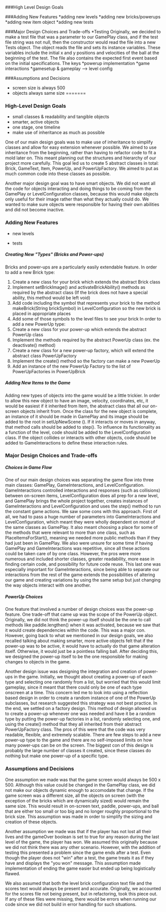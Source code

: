 ###High Level Design Goals

###Adding New Features
*adding new levels
*adding new bricks/powerups
*adding new item object
*adding new tests

###Major Design Choices and Trade-offs
*Testing
Originally, we decided to make a test file that was a parameter to our GamePlay class, and if the test file string was 
not null, then the constructor would read the file into a new Tests object. The object reads the file and sets its instance
variables. These variables include the initial x and y positions and velocities of the ball at the beginning of the test.
The file also contains the expected first event based on the initial specifications. The keys 
*powerup implementation
*game interactions
*gamesetup & gameplay --> level config

###Assumptions and Decisions
* screen size is always 500
* objects always same size
=======
### High-Level Design Goals
- small classes & readability and tangible objects
- smarter, active objects
- one stage, one timeline
- make use of inheritance as much as possible 





One of our main design goals was to make use of inheritance to simplify classes and allow for easy extension whenever
possible. We aimed to use inheritance from the beginning, rather than having to refactor code to fit a mold later on.
This meant planning out the structures and hierarchy of our project more carefully. This goal led us to create
5 abstract classes in total: Brick, GameText, Item, PowerUp, and PowerUpFactory. We aimed to put as much common code 
into these classes as possible.

Another major design goal was to have smart objects. We did not want all the code for objects interacting and 
doing things to be coming from the GamePlay or LevelConfiguration classes, because this would make objects only useful
for their image rather than what they actually could do. We wanted to make sure objects were responsible for 
having their own abilities and did not become inactive.  

### Adding New Features 
- new levels

- tests

##### Creating New "Types" (Bricks and Power-ups)
Bricks and power-ups are a particularly easily extendable feature. In order to add a new Brick type:
1. Create a new class for your brick which extends the abstract Brick class
2. Implement setBrickImage() and activateBrickAbility() methods as required by the abstract 
class (If the brick does not have a special ability, this method would be left void)
3. Add code including the symbol that represents your brick to the method makeBrick(String brickSymbol) in 
LevelConfiguration so the new brick is placed in appropriate places
4. Add some of those symbols to the level files to see your brick
In order to add a new PowerUp type: 
1. Create a new class for your power-up which extends the abstract PowerUp class
2. Implement the methods required by the abstract PowerUp class (ex. the deactivate() method)
3. Create a new class for a new power-up factory, which will extend the abstract class PowerUpFactory
4. Implement the create() method so the factory can make a new PowerUp
5. Add an instance of the new PowerUp Factory to the list of PowerUpFactories in PowerUpBrick

##### Adding New Items to the Game
Adding new types of objects into the game would be a little trickier. In order to allow this new object to have an 
image, velocity, coordinates, etc, it would be easiest if it inherited from Item, the abstract class that 
all our on-screen objects inherit from. Once the class for the new object is complete, an instance of it should be made
in GamePlay and its image should be added to the root in setUpNewScene (). If it interacts or moves in anyway, that
method calls should be added to step(). To influence its functionality as a function of the level, code should be added
to the LevelConfiguration class. If the object collides or interacts with other objects, code should be added to 
GameInteractions to define these interaction rules.


### Major Design Choices and Trade-offs

##### Choices in Game Flow

One of our main design choices was separating the game flow into three main classes: GamePlay, GameInteractions, and 
LevelConfiguration. GameInteractions controlled interactions and responses (such as collisions) between on-screen 
items, LevelConfiguration does all prep for a new level, and GamePlay brings the whole project together, creates 
instances of GameInteractions and LevelConfiguration and uses the step() method to run the constant game actions. 
We saw some cons with this approach. First of all, we had to pass a huge number of parameters 
into GameInteractions and LevelConfiguration, which meant they were wholly dependent on most of the same classes as 
GamePlay. It also meant choosing a place for some of the methods that were relevant to more than one class, such 
as PlaceItemsForStart(), meaning we needed more public methods than if they had just been in GamePlay. We also were
unsure for some time if having GamePlay and GameInteractions was repetitive, since all these actions could be taken
care of by one class. However, the pros were more numerous and included shorter classes, greater readability, more
ease in finding certain code, and possibility for future code reuse. This last one was especially important for 
GameInteractions, since being able to separate our interactions from the rest of the game extends the possibilities of
 altering our game and creating variations by using the same setup but just changing the way objects interact 
 with one another. 


##### PowerUp Choices

One feature that involved a number of design choices was the power-up feature. One trade-off that came up was the scope 
of the PowerUp object. Originally, we did not think the power-up itself should be the one to call methods 
like paddle.lengthen() when it was activated, because we saw that it would create dependencies within the code. This was
a major con. However, going back to what we mentioned in our design goals, we also recalled talking about making 
smarter, more active objects felt that if the power-up was to be active, it would have to actually do that game 
alteration itself. Otherwise, it would just be a pointless falling ball. After deciding this, we designed the power-up 
itself to be the one responsible for making changes to objects in the game. 

Another design issue was designing the integration and creation of power-ups in the game. Initially, we thought about 
creating a power-up of each type and selecting one randomly from a list, but worried that this would limit gameplay, 
since it meant that 
there could only be one of each type onscreen at a time. This concern led me to look into using a reflection based design 
in order to create a random instance of one of the PowerUp 
subclasses, but research suggested this strategy was not best practice. In the end, we settled on a factory design.
This method of design allowed us 
to create a power-up whenever one was needed and have it be a random type by putting the power-up factories in a list, 
randomly selecting one, and using the create() method that they all inherited from their abstract PowerUpFactory class.
The pros of this were that the code was very readable, flexible, and extremely scalable. There are few steps to add
a new power-up type to the game and there are no self-imposed limits on how many power-ups can be on the screen. The
biggest con of this design is probably the large number of classes it created, since these classes do nothing but make
one power-up of a specific type.




### Assumptions and Decisions
One assumption we made was that the game screen would always be 500 x 500. Although this value could be changed in the 
GamePlay class, we did not make our objects dynamic enough to accomodate that change. If the game screen was a different
size, all the objects on screen (with the exception of the bricks which are dynamically sized) would remain the same
size. This would result in on-screen text, paddle, power-ups, and ball that are either too small or too big and no 
longer roughly proportional to the brick size. This assumption was made in order to simplify the sizing and creation
of these objects. 

Another assumption we made was that if the player has not lost all their lives and the gameOver boolean is set to true
for any reason during the last level of the game, the player has won. We assumed this originally because we did not 
think there was any other scenario. However, with the addition of testing this presented a problem since the game
ends after a test. Even though the player does not "win" after a test, the game treats it as if they have and displays
the "you won" message. This assumption made implementation of ending the game easier but ended up being logistically 
flawed.

We also assumed that both the level brick configuration text file and the scores text would always be present and 
accurate. Originally, we accounted for the scores file not being present, but in refactoring, took this piece out. 
If any of these files were missing, there would be errors when running our code since we did not build in error handling
for such situations. 
